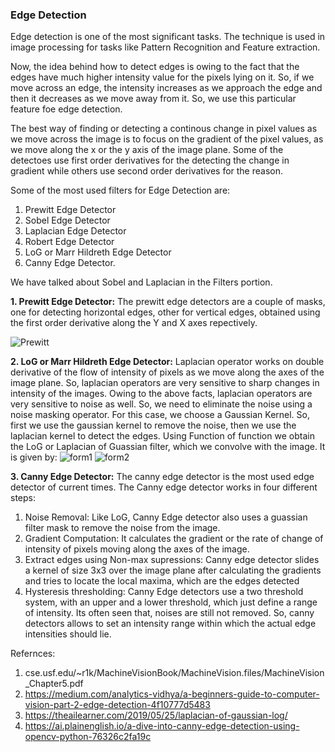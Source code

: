 ### Edge Detection 

Edge detection is one of the most significant tasks. The technique is used in image processing for tasks like Pattern Recognition and Feature extraction. 

Now, the idea behind how to detect edges is owing to the fact that the edges have much higher intensity value for the pixels lying on it. So, if we move across an edge, the intensity increases as we approach the edge and then it decreases as we move away from it. So, we use this particular feature foe edge detection. 

The best way of finding or detecting a continous change in pixel values as we move across the image is to focus on the gradient of the pixel values, as we move along the x or the y axis of the image plane. Some of the detectoes use first order derivatives for the detecting the change in gradient while others use second order derivatives for the reason.

Some of the most used filters for Edge Detection are:

1. Prewitt Edge Detector
2. Sobel Edge Detector
3. Laplacian Edge Detector
4. Robert Edge Detector
5. LoG or Marr Hildreth Edge Detector
6. Canny Edge Detector.

We have talked about Sobel and Laplacian in the Filters portion. 

**1. Prewitt Edge Detector:** The prewitt edge detectors are a couple of masks, one for detecting horizontal edges, other for vertical edges, obtained using the first order derivative along the Y and X axes repectively.

![Prewitt](https://miro.medium.com/max/541/1*q4Q2T52GyKi0tiF8fOUS1Q.png)

**2. LoG or Marr Hildreth Edge Detector:** Laplacian operator works on double derivative of the flow of intensity of pixels as we move along the axes of the image plane. So, laplacian operators are very sensitive to sharp changes in intensity of the images. Owing to the above facts, laplacian operators are very sensitive to noise as well. So, we need to eliminate the noise using a noise masking operator. For this case, we choose a Gaussian Kernel. So, first we use the gaussian kernel to remove the noise, then we use the laplacian kernel to detect the edges. Using Function of function we obtain the LoG or Laplacian of Guassian filter, which we convolve with the image. 
It is given by:
![form1](https://i0.wp.com/theailearner.com/wp-content/uploads/2019/05/log1.png?resize=211%2C49&ssl=1)
![form2](https://i2.wp.com/theailearner.com/wp-content/uploads/2019/05/Lapeq.png?w=610&ssl=1)

**3. Canny Edge Detector:** The canny edge detector is the most used edge detector of current times. The Canny edge detector works in four different steps:
1. Noise Removal: Like LoG, Canny Edge detector also uses a guassian filter mask to remove the noise from the image.
2. Gradient Computation: It calculates the gradient or the rate of change of intensity of pixels moving along the axes of the image.
3. Extract edges using Non-max supressions: Canny edge detector slides a kernel of size 3x3 over the image plane after calculating the gradients and tries to locate the local maxima, which are the edges detected
4. Hysteresis thresholding: Canny Edge detectors use a two threshold system, with an upper and a lower threshold, which just define a range of intensity. Its often seen that, noises are still not removed. So, canny detectors allows to set an intensity range within which the actual edge intensities should lie.

Refernces:
1. cse.usf.edu/~r1k/MachineVisionBook/MachineVision.files/MachineVision_Chapter5.pdf
2. https://medium.com/analytics-vidhya/a-beginners-guide-to-computer-vision-part-2-edge-detection-4f10777d5483
3. https://theailearner.com/2019/05/25/laplacian-of-gaussian-log/
4. https://ai.plainenglish.io/a-dive-into-canny-edge-detection-using-opencv-python-76326c2fa19c

